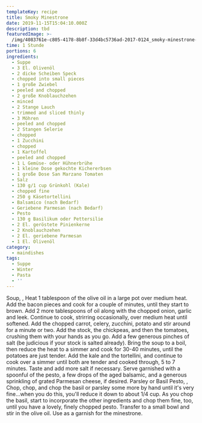 ```yaml
---
templateKey: recipe
title: Smoky Minestrone
date: 2019-11-15T15:04:10.000Z
description: tbd
featuredImage: >-
  /img/4083761e-c805-4178-8b8f-33d4bc5736ad-2017-0124_smoky-minestrone-with-tortellini_james-ransom-267.jpg
time: 1 Stunde
portions: 6
ingredients:
  - Suppe
  - 3 El. Olivenöl
  - 2 dicke Scheiben Speck
  - chopped into small pieces
  - 1 große Zwiebel
  - peeled and chopped
  - 2 große Knoblauchzehen
  - minced
  - 2 Stange Lauch
  - trimmed and sliced thinly
  - 3 Möhren
  - peeled and chopped
  - 2 Stangen Selerie
  - chopped
  - 1 Zucchini
  - chopped
  - 1 Kartoffel
  - peeled and chopped
  - 1 L Gemüse- oder Hühnerbrühe
  - 1 kleine Dose gekochte Kichererbsen
  - 1 große Dose San Marzano Tomaten
  - Salz
  - 130 g/1 cup Grünkohl (Kale)
  - chopped fine
  - 250 g Käsetortellini
  - Balsamico (nach Bedarf)
  - Geriebene Parmesan (nach Bedarf)
  - Pesto
  - 130 g Basilikum oder Pettersilie
  - 2 El. geröstete Pinienkerne
  - 2 Knoblauchzehen
  - 2 El. geriebene Parmesan
  - 1 El. Olivenöl
category:
  - maindishes
tags:
  - Suppe
  - Winter
  - Pasta
  - ''
---
```


Soup, , Heat 1 tablespoon of the olive oil in a large pot over medium heat. Add the bacon pieces and cook for a couple of minutes, until they start to brown. Add 2 more tablespoons of oil along with the chopped onion, garlic and leek. Continue to cook, strirring occasionally, over medium heat until softened. Add the chopped carrot, celery, zucchini, potato and stir around for a minute or two. Add the stock, the chickpeas, and then the tomatoes, crushing them with your hands as you go. Add a few generous pinches of salt (be judicious if your stock is salted already). Bring the soup to a boil, then reduce the heat to a simmer and cook for 30-40 minutes, until the potatoes are just tender. Add the kale and the tortellini, and continue to cook over a simmer until both are tender and cooked through, 5 to 7 minutes. Taste and add more salt if necessary. Serve garnished with a spoonful of the pesto, a few drops of the aged balsamic, and a generous sprinkling of grated Parmesan cheese, if desired. Parsley or Basil Pesto, , Chop, chop, and chop the basil or parsley some more by hand until it's very fine...when you do this, you'll reduce it down to about 1/4 cup. As you chop the basil, start to incorporate the other ingredients and chop them fine, too, until you have a lovely, finely chopped pesto. Transfer to a small bowl and stir in the olive oil. Use as a garnish for the minestrone.
